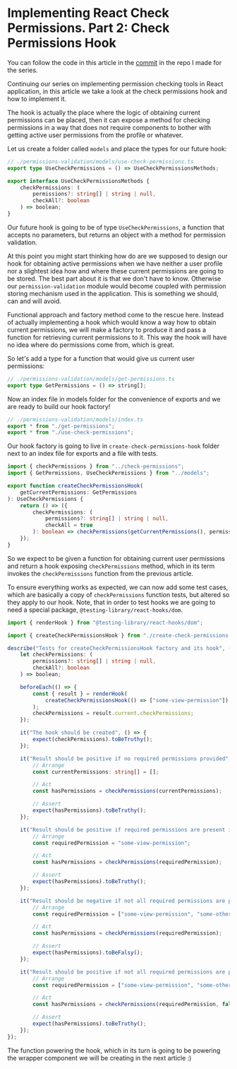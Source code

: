 # Implementing React Check Permissions. Part 2: Check Permissions Hook

You can follow the code in this article in the [commit](https://github.com/Bwca/implementing-react-check-permissions/commit/3209059e00190392b838913d15c6fc62f4f7ba34) in the repo I made for the series.

Continuing our series on implementing permission checking tools in React application, in this article we take a look at the check permissions hook and how to implement it.

The hook is actually the place where the logic of obtaining current permissions can be placed, then it can expose a method for checking permissions in a way that does not require components to bother with getting active user permissions from the profile or whatever.

Let us create a folder called `models` and place the types for our future hook:

```typescript
// ./permissions-validation/models/use-check-permissions.ts
export type UseCheckPermissions = () => UseCheckPermissionsMethods;

export interface UseCheckPermissionsMethods {
    checkPermissions: (
        permissions?: string[] | string | null,
        checkAll?: boolean
    ) => boolean;
}
```

Our future hook is going to be of type `UseCheckPermissions`, a function that accepts no parameters, but returns an object with a method for permission validation.

At this point you might start thinking how do are we supposed to design our hook for obtaining active permissions when we have neither a user profile nor a slightest idea how and where these current permissions are going to be stored. The best part about it is that we don't have to know. Otherwise our `permission-validation` module would become coupled with permission storing mechanism used in the application. This is something we should, can and will avoid.

Functional approach and factory method come to the rescue here. Instead of actually implementing a hook which would know a way how to obtain current permissions, we will make a factory to produce it and pass a function for retrieving current permissions to it. This way the hook will have no idea where do permissions come from, which is great.

So let's add a type for a function that would give us current user permissions:

```typescript
// ./permissions-validation/models/get-permissions.ts
export type GetPermissions = () => string[];
```

Now an index file in models folder for the convenience of exports and we are ready to build our hook factory!

```typescript
// ./permissions-validation/models/index.ts
export * from "./get-permissions";
export * from "./use-check-permissions";
```

Our hook factory is going to live in `create-check-permissions-hook` folder next to an index file for exports and a file with tests.

```typescript
import { checkPermissions } from "../check-permissions";
import { GetPermissions, UseCheckPermissions } from "../models";

export function createCheckPermissionsHook(
    getCurrentPermissions: GetPermissions
): UseCheckPermissions {
    return () => ({
        checkPermissions: (
            permissions?: string[] | string | null,
            checkAll = true
        ): boolean => checkPermissions(getCurrentPermissions(), permissions, checkAll),
    });
}
```

So we expect to be given a function for obtaining current user permissions and return a hook exposing `checkPermissions` method, which in its term invokes the `checkPermissions` function from the previous article.

To ensure everything works as expected, we can now add some test cases, which are basically a copy of `checkPermissions` function tests, but altered so they apply to our hook. Note, that in order to test hooks we are going to need a special package, `@testing-library/react-hooks/dom`.

```typescript
import { renderHook } from "@testing-library/react-hooks/dom";

import { createCheckPermissionsHook } from "./create-check-permissions-hook.function";

describe("Tests for createCheckPermissionsHook factory and its hook", () => {
    let checkPermissions: (
        permissions?: string[] | string | null,
        checkAll?: boolean
    ) => boolean;

    beforeEach(() => {
        const { result } = renderHook(
            createCheckPermissionsHook(() => ["some-view-permission"])
        );
        checkPermissions = result.current.checkPermissions;
    });

    it("The hook should be created", () => {
        expect(checkPermissions).toBeTruthy();
    });

    it("Result should be positive if no required permissions provided", () => {
        // Arrange
        const currentPermissions: string[] = [];

        // Act
        const hasPermissions = checkPermissions(currentPermissions);

        // Assert
        expect(hasPermissions).toBeTruthy();
    });

    it("Result should be positive if required permissions are present in current permissions", () => {
        // Arrange
        const requiredPermission = "some-view-permission";

        // Act
        const hasPermissions = checkPermissions(requiredPermission);

        // Assert
        expect(hasPermissions).toBeTruthy();
    });

    it("Result should be negative if not all required permissions are present", () => {
        // Arrange
        const requiredPermission = ["some-view-permission", "some-other-permission"];

        // Act
        const hasPermissions = checkPermissions(requiredPermission);

        // Assert
        expect(hasPermissions).toBeFalsy();
    });

    it("Result should be positive if not all required permissions are present when checkAll parameter is set to false", () => {
        // Arrange
        const requiredPermission = ["some-view-permission", "some-other-permission"];

        // Act
        const hasPermissions = checkPermissions(requiredPermission, false);

        // Assert
        expect(hasPermissions).toBeTruthy();
    });
});

```

The function powering the hook, which in its turn is going to be powering the wrapper component we will be creating in the next article :)
